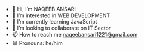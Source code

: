 - 👋 Hi, I’m NAQEEB ANSARI
- 👀 I’m interested in WEB DEVELOPMENT
- 🌱 I’m currently learning JavaScript
- 💞️ I’m looking to collaborate on IT Sector 
- 📫 How to reach me naqeebansari1221@gmail.com
- 😄 Pronouns: he/him
<!---
naqeebansari2004/naqeebansari2004 is a ✨ special ✨ repository because its `README.md` (this file) appears on your GitHub profile.
You can click the Preview link to take a look at your changes.
--->
